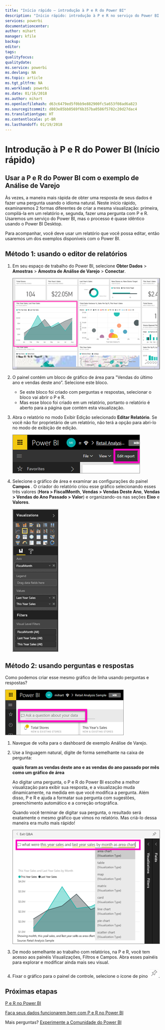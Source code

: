 ```yaml
---
title: "Início rápido – introdução à P e R do Power BI"
description: "Início rápido: introdução à P e R no serviço do Power BI usando o exemplo de Análise de Varejo"
services: powerbi
documentationcenter: 
author: mihart
manager: kfile
backup: 
editor: 
tags: 
qualityfocus: 
qualitydate: 
ms.service: powerbi
ms.devlang: NA
ms.topic: article
ms.tgt_pltfrm: NA
ms.workload: powerbi
ms.date: 01/16/2018
ms.author: mihart
ms.openlocfilehash: d63c6479ed5f0bb9e882900fc5a653f08ad6a823
ms.sourcegitcommit: d803e85bb0569f6b357ba0586f5702c20d27dac4
ms.translationtype: HT
ms.contentlocale: pt-BR
ms.lasthandoff: 01/19/2018
---
```

# <a name="get-started-with-power-bi-qa-quickstart"></a>Introdução à P e R do Power BI (Início rápido)
## <a name="use-power-bi-qa-with-the-retail-analysis-sample"></a>Usar a P e R do Power BI com o exemplo de Análise de Varejo
Às vezes, a maneira mais rápida de obter uma resposta de seus dados é fazer uma pergunta usando o idioma natural.  Neste início rápido, examinaremos 2 formas diferentes de criar a mesma visualização: primeira, compilá-la em um relatório e, segunda, fazer uma pergunta com P e R. Usaremos um serviço do Power BI, mas o processo é quase idêntico usando o Power BI Desktop.

Para acompanhar, você deve usar um relatório que você possa editar, então usaremos um dos exemplos disponíveis com o Power BI.

## <a name="method-1-using-the-report-editor"></a>Método 1: usando o editor de relatórios
1. Em seu espaço de trabalho do Power BI, selecione **Obter Dados** \> **Amostras** \> **Amostra de Análise de Varejo** > **Conectar**.
   
    ![](media/power-bi-visualization-introduction-to-q-and-a/power-bi-dashboard.png)
2. O painel contém um bloco de gráfico de área para "Vendas do último ano e vendas deste ano”.  Selecione este bloco. 
   
   * Se este bloco foi criado com perguntas e respostas, selecionar o bloco vai abrir o P e R. 
   * Mas esse bloco foi criado em um relatório, portanto o relatório é aberto para a página que contém esta visualização.
3. Abra o relatório no modo Exibir Edição selecionado **Editar Relatório**.  Se você não for proprietário de um relatório, não terá a opção para abri-lo no modo de exibição de edição.
   
    ![](media/power-bi-visualization-introduction-to-q-and-a/power-bi-edit-report.png)
4. Selecione o gráfico de área e examinar as configurações do painel **Campos** .  O criador do relatório criou esse gráfico selecionando esses três valores (**Hora > FiscalMonth**, **Vendas > Vendas Deste Ano**, **Vendas > Vendas do Ano Passado > Valor**) e organizando-os nas seções **Eixo** e **Valores**.
   
    ![](media/power-bi-visualization-introduction-to-q-and-a/gnatutorial_3-new.png)

## <a name="method-2-using-qa"></a>Método 2: usando perguntas e respostas
Como podemos criar esse mesmo gráfico de linha usando perguntas e respostas?

![](media/power-bi-visualization-introduction-to-q-and-a/power-bi-qna.png)

1. Navegue de volta para o dashboard de exemplo Análise de Varejo.
2. Use a linguagem natural, digite de forma semelhante na caixa de pergunta:
   
   **quais foram as vendas deste ano e as vendas do ano passado por mês como um gráfico de área**
   
   Ao digitar uma pergunta, o P e R do Power BI escolhe a melhor visualização para exibir sua resposta, e a visualização muda dinamicamente, na medida em que você modifica a pergunta. Além disso, P e R e ajuda a formatar sua pergunta com sugestões, preenchimento automático e a correção ortográfica.
   
   Quando você terminar de digitar sua pergunta, o resultado será exatamente o mesmo gráfico que vimos no relatório.  Mas criá-lo dessa maneira era muito mais rápido!
   
   ![](media/power-bi-visualization-introduction-to-q-and-a/powerbi-qna-areachart.png)
3. De modo semelhante ao trabalho com relatórios, na P e R, você tem acesso aos painéis Visualizações, Filtros e Campos.  Abra esses painéis para explorar e modificar ainda mais seu visual.
4. Fixar o gráfico para o painel de controle, selecione o ícone de pino ![](media/power-bi-visualization-introduction-to-q-and-a/pinnooutline.png).

## <a name="next-steps"></a>Próximas etapas
[P e R no Power BI](power-bi-q-and-a.md)

[Faça seus dados funcionarem bem com P e R no Power BI](service-prepare-data-for-q-and-a.md)

Mais perguntas? [Experimente a Comunidade do Power BI](http://community.powerbi.com/)

